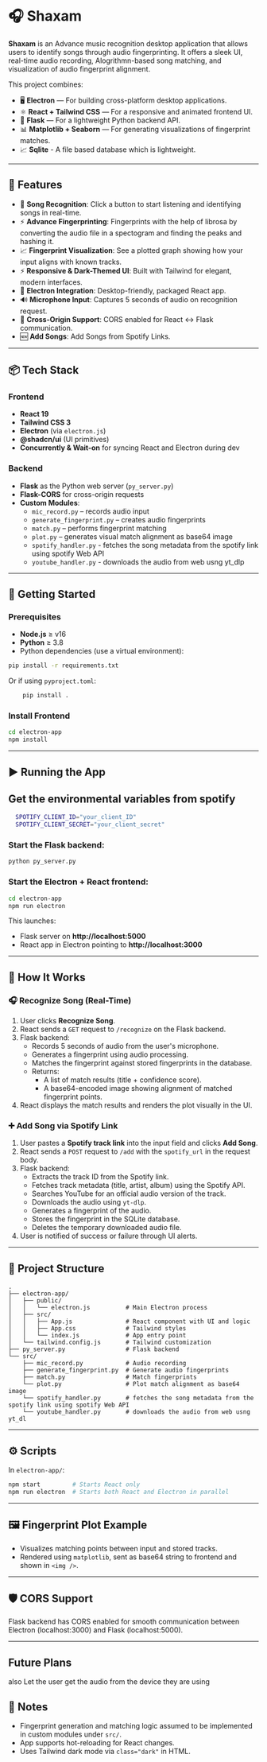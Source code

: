 # 🎧 Shaxam

**Shaxam** is an Advance music recognition desktop application that allows users to identify songs through audio fingerprinting. It offers a sleek UI, real-time audio recording, Alogrithmn-based song matching, and visualization of audio fingerprint alignment.

This project combines:

- 🖥 **Electron** — For building cross-platform desktop applications.
- ⚛️ **React + Tailwind CSS** — For a responsive and animated frontend UI.
- 🐍 **Flask** — For a lightweight Python backend API.
- 📊 **Matplotlib + Seaborn** — For generating visualizations of fingerprint matches.
- 📈 **Sqlite** - A file based database which is lightweight.


---

## 🌟 Features

- 🎵 **Song Recognition**: Click a button to start listening and identifying songs in real-time.
- ⚡ **Advance Fingerprinting**: Fingerprints with the help of librosa by converting the audio file in a spectogram and finding the peaks and hashing it.
- 📈 **Fingerprint Visualization**: See a plotted graph showing how your input aligns with known tracks.
- ⚡ **Responsive & Dark-Themed UI**: Built with Tailwind for elegant, modern interfaces.
- 🔀 **Electron Integration**: Desktop-friendly, packaged React app.
- 🔊 **Microphone Input**: Captures 5 seconds of audio on recognition request.
- 🔄 **Cross-Origin Support**: CORS enabled for React ↔ Flask communication.
- 🆕 **Add Songs**: Add Songs from Spotify Links.

---

## 📦 Tech Stack

### Frontend
- **React 19**
- **Tailwind CSS 3**
- **Electron** (via `electron.js`)
- **@shadcn/ui** (UI primitives)
- **Concurrently & Wait-on** for syncing React and Electron during dev

### Backend
- **Flask** as the Python web server (`py_server.py`)
- **Flask-CORS** for cross-origin requests
- **Custom Modules**:
  - `mic_record.py` – records audio input
  - `generate_fingerprint.py` – creates audio fingerprints
  - `match.py` – performs fingerprint matching
  - `plot.py` – generates visual match alignment as base64 image
  - `spotify_handler.py` - fetches the song metadata from the spotify link using spotify Web API
  - `youtube_handler.py` - downloads the audio from web usng yt_dlp

---

## 🚀 Getting Started

### Prerequisites

- **Node.js** ≥ v16
- **Python** ≥ 3.8
- Python dependencies (use a virtual environment):

```bash
pip install -r requirements.txt
```
Or if using ```pyproject.toml```:

```bash
    pip install .
```

### Install Frontend

```bash
cd electron-app
npm install
```
---

## ▶️ Running the App

## Get the environmental variables from spotify
```bash
  SPOTIFY_CLIENT_ID="your_client_ID"
  SPOTIFY_CLIENT_SECRET="your_client_secret"
```

### Start the Flask backend:
```bash
python py_server.py
```

### Start the Electron + React frontend:
```bash
cd electron-app
npm run electron
```

This launches:
- Flask server on **http://localhost:5000**
- React app in Electron pointing to **http://localhost:3000**

---

## 🧠 How It Works

### 🎧 Recognize Song (Real-Time)

1. User clicks **Recognize Song**.
2. React sends a `GET` request to `/recognize` on the Flask backend.
3. Flask backend:
   - Records 5 seconds of audio from the user's microphone.
   - Generates a fingerprint using audio processing.
   - Matches the fingerprint against stored fingerprints in the database.
   - Returns:
     - A list of match results (title + confidence score).
     - A base64-encoded image showing alignment of matched fingerprint points.
4. React displays the match results and renders the plot visually in the UI.

### ➕ Add Song via Spotify Link

1. User pastes a **Spotify track link** into the input field and clicks **Add Song**.
2. React sends a `POST` request to `/add` with the `spotify_url` in the request body.
3. Flask backend:
   - Extracts the track ID from the Spotify link.
   - Fetches track metadata (title, artist, album) using the Spotify API.
   - Searches YouTube for an official audio version of the track.
   - Downloads the audio using `yt-dlp`.
   - Generates a fingerprint of the audio.
   - Stores the fingerprint in the SQLite database.
   - Deletes the temporary downloaded audio file.
4. User is notified of success or failure through UI alerts.

---

## 📁 Project Structure

```plaintext
.
├── electron-app/
│   ├── public/
│   │   └── electron.js          # Main Electron process
│   ├── src/
│   │   ├── App.js               # React component with UI and logic
│   │   ├── App.css              # Tailwind styles
│   │   └── index.js             # App entry point
│   └── tailwind.config.js       # Tailwind customization
├── py_server.py                 # Flask backend
└── src/
    ├── mic_record.py            # Audio recording
    ├── generate_fingerprint.py  # Generate audio fingerprints
    ├── match.py                 # Match fingerprints
    └── plot.py                  # Plot match alignment as base64 image
    └── spotify_handler.py       # fetches the song metadata from the spotify link using spotify Web API
    └── youtube_handler.py       # downloads the audio from web usng yt_dl      
```

---

## ⚙️ Scripts

In `electron-app/`:

```bash
npm start         # Starts React only
npm run electron  # Starts both React and Electron in parallel
```

---

## 🖼 Fingerprint Plot Example

- Visualizes matching points between input and stored tracks.
- Rendered using `matplotlib`, sent as base64 string to frontend and shown in `<img />`.

---

## 🛡 CORS Support

Flask backend has CORS enabled for smooth communication between Electron (localhost:3000) and Flask (localhost:5000).

---
## Future Plans

also Let the user get the audio from the device they are using

## 📌 Notes

- Fingerprint generation and matching logic assumed to be implemented in custom modules under `src/`.
- App supports hot-reloading for React changes.
- Uses Tailwind dark mode via `class="dark"` in HTML.
